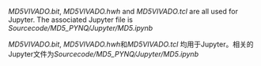 *MD5VIVADO.bit*, *MD5VIVADO.hwh* and *MD5VIVADO.tcl* are all used for Jupyter. The associated Jupyter file is *Sourcecode/MD5_PYNQ/Jupyter/MD5.ipynb*


*MD5VIVADO.bit*, *MD5VIVADO.hwh*和*MD5VIVADO.tcl* 均用于Jupyter。相关的Jupyter文件为*Sourcecode/MD5_PYNQ/Jupyter/MD5.ipynb*